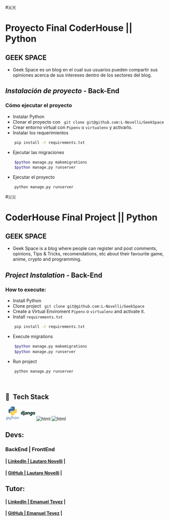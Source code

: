 #🇦🇷
# Proyecto Final CoderHouse || Python

## **GEEK SPACE**
  - Geek Space es un blog en el cual sus usuarios pueden compartir sus opiniones acerca de sus intereses dentro de los sectores del blog.
  
## *Instalación de proyecto* - Back-End
### Cómo ejecutar el proyecto
- Instalar Python
- Clonar el proyecto con ``` git clone git@github.com:L-Novelli/GeekSpace```
- Crear entorno virtual con `Pipenv` o `virtualenv` y activarlo.
- Instalar los requerimientos
<!--esto es para escribir codigo el que quieran -->
```sh
    pip install -r requirements.txt
```
- Ejecutar las migraciones
```sh
    $python manage.py makemigrations
    $python manage.py runserver
```
- Ejecutar el proyecto
```sh
    python manage.py runserver
```

#🇺🇸
# CoderHouse Final Project || Python

## **GEEK SPACE**
  - Geek Space is a blog where people can register and post comments, opinions, Tips & Tricks, recomendations, etc about their favourite game, anime, crypto and programming.
  
## *Project Instalation* - Back-End
### How to execute:
- Install Python
- Clone project  ``` git clone git@github.com:L-Novelli/GeekSpace```
- Create a Virtual Enviroment `Pipenv` o `virtualenv` and activate it.
- Install ```requirements.txt```
```sh
    pip install -r requirements.txt
```
- Execute migrations
```sh
    $python manage.py makemigrations
    $python manage.py runserver
```
- Run project
```sh
    python manage.py runserver
```


<br>  

<h2> 🚀 &nbsp;Tech Stack</h2>
<p align="left">
<img src="https://github.com/devicons/devicon/blob/master/icons/python/python-original-wordmark.svg" alt="python" width="45" height="45"/>
<img src="https://github.com/devicons/devicon/blob/master/icons/django/django-plain-wordmark.svg" alt="django" width="45" height="45"/>
<img src="https://cdn.jsdelivr.net/gh/devicons/devicon/icons/html5/html5-original.svg" alt="html" width="45" height="45"/>
 <img src="https://cdn.jsdelivr.net/gh/devicons/devicon/icons/bootstrap/bootstrap-original-wordmark.svg" alt="html" width="45" height="45"/>


## Devs:

### BackEnd | FrontEnd
#### | [LinkedIn | Lautaro Novelli](https://www.linkedin.com/in/l-novelli/) | 
#### | [GitHub | Lautaro Novelli](https://github.com/L-Novelli/) |


## Tutor:
#### | [LinkedIn | Emanuel Tevez](https://www.linkedin.com/in/emanuel-juli%C3%A1n-tevez/) | 
#### | [GitHub | Emanuel Tevez](https://github.com/ematevez/) |
